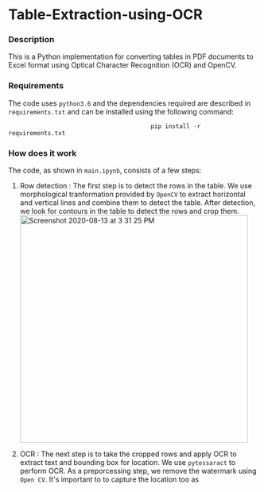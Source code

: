 # Table-Extraction-using-OCR

### Description

This is a Python implementation for converting tables in PDF documents to Excel format using Optical Character Recognition (OCR) and OpenCV.

### Requirements

The code uses `python3.6` and the dependencies required are described in `requirements.txt` and can be installed using the following command:

                                            pip install -r requirements.txt
  
  
### How does it work

The code, as shown in `main.ipynb`, consists of a few steps:

1. Row detection : The first step is to detect the rows in the table. We use morphological tranformation provided by `OpenCV` to extract horizontal and vertical lines and combine them to detect the table. After detection, we look for contours in the table to detect the rows and crop them.<br/>
                                                  <img width="458" alt="Screenshot 2020-08-13 at 3 31 25 PM" src="https://user-images.githubusercontent.com/34549910/90106672-592b9b00-dd7a-11ea-95d3-518b13943656.png">


2. OCR : The next step is to take the cropped rows and apply OCR to extract text and bounding box for location. We use `pytessaract` to perform OCR. As a preporcessing step, we remove the watermark using `Open CV`. It's important to to capture the location too as 
                                          
                                          
